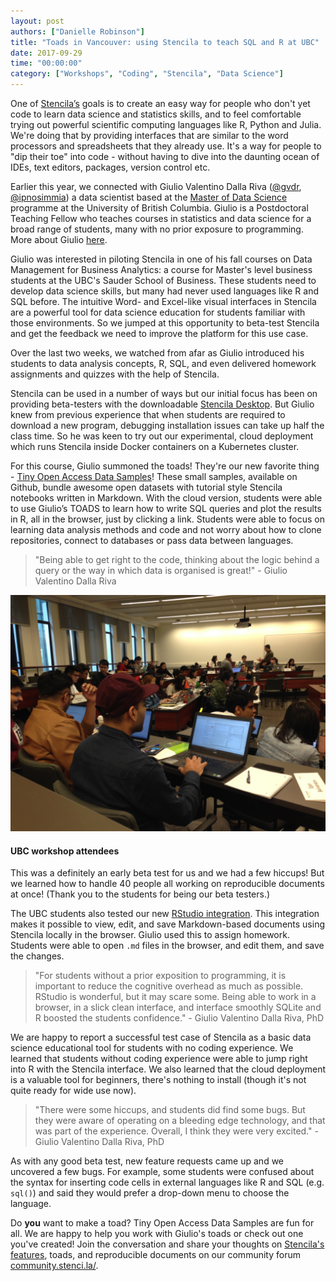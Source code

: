 ```yaml
---
layout: post
authors: ["Danielle Robinson"]
title: "Toads in Vancouver: using Stencila to teach SQL and R at UBC"
date: 2017-09-29
time: "00:00:00"
category: ["Workshops", "Coding", "Stencila", "Data Science"] 
---
```


One of [Stencila’s](https://stenci.la/) goals is to create an easy way for people who don't yet code to learn 
data science and statistics skills, and to feel comfortable trying out powerful scientific computing languages 
like R, Python and Julia. We're doing that by providing interfaces that are similar to the word processors and 
spreadsheets that they already use. It's a way for people to "dip their toe" into code - without having 
to dive into the daunting ocean of IDEs, text editors, packages, version control etc.

Earlier this year, we connected with Giulio Valentino 
Dalla Riva ([@gvdr](https://github.com/gvdr), [@ipnosimmia](https://twitter.com/ipnosimmia)) a data scientist 
based at the [Master of Data Science](https://masterdatascience.science.ubc.ca) programme at the University of British Columbia. Giulio is a Postdoctoral Teaching Fellow who teaches courses in statistics and data science for a broad range of students, many with no prior exposure to programming. More about Giulio [here](http://gvdallariva.net/about/). 

Giulio was interested in piloting Stencila in one of his fall courses on Data Management for Business Analytics: a 
course for Master's level business students at the UBC's Sauder School of Business. These students need to develop 
data science skills, but many had never used languages like R and SQL before. The intuitive Word- and Excel-like 
visual interfaces in Stencila are a powerful tool for data science education for students familiar with those 
environments. So we jumped at this opportunity to beta-test Stencila and get the feedback we need to improve the 
platform for this use case.

Over the last two weeks, we watched from afar as Giulio introduced his students to data analysis concepts, 
R, SQL, and even delivered homework assignments and quizzes with the help of Stencila.

Stencila can be used in a number of ways but our initial focus has been on providing beta-testers 
with the downloadable [Stencila Desktop](https://github.com/stencila/desktop#readme). But Giulio 
knew from previous experience that when students are required to download a new program, debugging installation 
issues can take up half the class time. So he was keen to try out our experimental, cloud deployment 
which runs Stencila inside Docker containers on a Kubernetes cluster.

For this course, Giulio summoned the toads! They're our new favorite 
thing - [Tiny Open Access Data Samples](https://github.com/gvdr/toads)! These small samples, available on 
Github, bundle awesome open datasets with tutorial style Stencila notebooks written in Markdown. With the 
cloud version, students were able to use Giulio’s TOADS to learn how to write SQL queries and plot the 
results in R, all in the browser, just by clicking a link. Students were able to focus on learning data 
analysis methods and code and not worry about how to clone repositories, connect to databases or pass data 
between languages.

> "Being able to get right to the code, thinking about the logic behind a query or 
the way in which data is organised is great!" - Giulio Valentino Dalla Riva

![Workshop attendees](stencilaworkshop.jpg)

#### UBC workshop attendees

This was a definitely an early beta test for us and we had a few hiccups! But we learned how to handle 
40 people all working on reproducible documents at once! (Thank you to the students for being our beta testers.) 

The UBC students also tested our new [RStudio integration](https://github.com/stencila/r/blob/master/getting-started.md). 
This integration makes it possible to view, edit, and save Markdown-based documents using Stencila locally 
in the browser. Giulio used this to assign homework. Students were able to open `.md` files in the browser, and edit them, and save the changes.

> "For students without a prior exposition to programming, it is important to reduce the cognitive overhead as 
much as possible. RStudio is wonderful, but it may scare some. Being able to work in a browser, in a slick clean 
interface, and interface smoothly SQLite and R boosted the students confidence." - Giulio Valentino Dalla Riva, PhD

We are happy to report a successful test case of Stencila as a basic data science educational tool for 
students with no coding experience. We learned that students without coding experience were able to jump 
right into R with the Stencila interface. We also learned that the cloud deployment is a valuable tool for beginners, 
there's nothing to install (though it's not quite ready for wide use now). 

> "There were some hiccups, and students did find some bugs. But they were aware of operating on a bleeding edge 
technology, and that was part of the experience. Overall, I think they were very excited." - Giulio Valentino Dalla Riva, PhD

As with any good beta test, new feature requests came up and we uncovered a few bugs. For example, some students 
were confused about the syntax for inserting code cells in external languages like R and SQL (e.g. `sql()`) and 
said they would prefer a drop-down menu to choose the language.

Do **you** want to make a toad? Tiny Open Access Data Samples are fun for all. We are happy to help you work with 
Giulio's toads or check out one you've created! Join the conversation and share your thoughts 
on [Stencila's features](https://community.stenci.la/t/a-feature-list-for-stencila-sheets/57/1), 
toads, and reproducible documents on our community forum [community.stenci.la/](https://community.stenci.la/).
